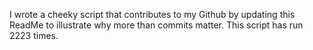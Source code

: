 I wrote a cheeky script that contributes to my Github by updating this ReadMe to illustrate why more than commits matter. This script has run 2223 times.